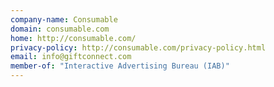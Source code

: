 ```yaml
---
company-name: Consumable
domain: consumable.com
home: http://consumable.com/
privacy-policy: http://consumable.com/privacy-policy.html
email: info@giftconnect.com
member-of: "Interactive Advertising Bureau (IAB)"
---
```




